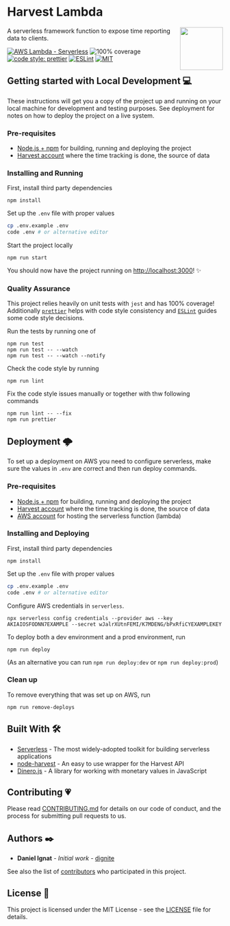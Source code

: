 # Harvest Lambda

<img src="https://www.getharvest.com/assets/press/harvest-logo-capsule-9b74927af1c93319c7d6c47ee89d4c2d442f569492c82899b203dd3bdeaa81a4.png" height="100px" align="right" />

A serverless framework function to expose time reporting data to clients.

[![AWS Lambda - Serverless](https://img.shields.io/badge/AWS%20Lambda-Serverless-green.svg?logo=amazon&logoColor=white)](https://www.serverless.com) ![100% coverage](https://img.shields.io/badge/coverage-100%25-green.svg) [![code style: prettier](https://img.shields.io/badge/code_style-prettier-ff69b4.svg)](https://github.com/prettier/prettier) [![ESLint](https://img.shields.io/badge/code%20style-ESLint-purple.svg)](https://github.com/eslint/eslint) [![MIT](https://img.shields.io/badge/license-MIT-green.svg)](LICENSE)

## Getting started with Local Development 💻

These instructions will get you a copy of the project up and running on your local machine for development and testing purposes. See deployment for notes on how to deploy the project on a live system.

### Pre-requisites

- [Node.js + npm](https://nodejs.org/en/) for building, running and deploying the project
- [Harvest account](https://www.getharvest.com/) where the time tracking is done, the source of data

### Installing and Running

First, install third party dependencies

```
npm install
```

Set up the `.env` file with proper values

```sh
cp .env.example .env
code .env # or alternative editor
```

Start the project locally

```
npm run start
```

You should now have the project running on [http://localhost:3000](http://localhost:3000)! ✨

### Quality Assurance

This project relies heavily on unit tests with `jest` and has 100% coverage! Additionally [`prettier`](https://github.com/prettier/prettier) helps with code style consistency and [`ESLint`](https://github.com/eslint/eslint) guides some code style decisions.

Run the tests by running one of

```
npm run test
npm run test -- --watch
npm run test -- --watch --notify
```

Check the code style by running

```
npm run lint
```

Fix the code style issues manually or together with thw following commands

```
npm run lint -- --fix
npm run prettier
```

## Deployment 🌩️

To set up a deployment on AWS you need to configure serverless, make sure the values in `.env` are correct and then run deploy commands.

### Pre-requisites

- [Node.js + npm](https://nodejs.org/en/) for building, running and deploying the project
- [Harvest account](https://www.getharvest.com/) where the time tracking is done, the source of data
- [AWS account](https://aws.amazon.com/) for hosting the serverless function (lambda)

### Installing and Deploying

First, install third party dependencies

```
npm install
```

Set up the `.env` file with proper values

```sh
cp .env.example .env
code .env # or alternative editor
```

Configure AWS credentials in `serverless`.

```
npx serverless config credentials --provider aws --key AKIAIOSFODNN7EXAMPLE --secret wJalrXUtnFEMI/K7MDENG/bPxRfiCYEXAMPLEKEY
```

To deploy both a dev environment and a prod environment, run

```
npm run deploy
```

(As an alternative you can run `npm run deploy:dev` or `npm run deploy:prod`)

### Clean up

To remove everything that was set up on AWS, run

```
npm run remove-deploys
```

## Built With 🛠️

- [Serverless](https://serverless.com/) - The most widely-adopted toolkit for building serverless applications
- [node-harvest](https://github.com/simplyspoke/node-harvest) - An easy to use wrapper for the Harvest API
- [Dinero.js](https://sarahdayan.github.io/dinero.js/) - A library for working with monetary values in JavaScript

## Contributing 💗

Please read [CONTRIBUTING.md](https://gist.github.com/PurpleBooth/b24679402957c63ec426) for details on our code of conduct, and the process for submitting pull requests to us.

## Authors ✒️

- **Daniel Ignat** - _Initial work_ - [dignite](https://github.com/dignite)

See also the list of [contributors](https://github.com/dignite/harvest-report-lambda/graphs/contributors) who participated in this project.

## License 📓

This project is licensed under the MIT License - see the [LICENSE](LICENSE) file for details.
